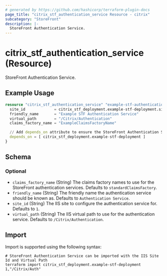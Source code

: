 ```yaml
---
# generated by https://github.com/hashicorp/terraform-plugin-docs
page_title: "citrix_stf_authentication_service Resource - citrix"
subcategory: "StoreFront"
description: |-
  StoreFront Authentication Service.
---
```


# citrix_stf_authentication_service (Resource)

StoreFront Authentication Service.

## Example Usage

```terraform
resource "citrix_stf_authentication_service" "example-stf-authentication-service" {
  site_id             = citrix_stf_deployment.example-stf-deployment.site_id
  friendly_name       = "Example STF Authentication Service"
  virtual_path        = "/Citrix/Authentication"
  claims_factory_name = "ExampleClaimsFactoryName"

  // Add depends_on attribute to ensure the StoreFront Authentication Service is created after the Deployment
  depends_on = [ citrix_stf_deployment.example-stf-deployment ]
}
```

<!-- schema generated by tfplugindocs -->
## Schema

### Optional

- `claims_factory_name` (String) The claims factory names to use for the StoreFront authentication services. Defaults to `standardClaimsFactory`.
- `friendly_name` (String) The friendly name the authentication service should be known as. Defaults to `Authentication Service`.
- `site_id` (String) The IIS site to configure the authentication service for. Defaults to `1`.
- `virtual_path` (String) The IIS virtual path to use for the authentication service. Defaults to `/Citrix/Authentication`.

## Import

Import is supported using the following syntax:

```shell
# StoreFront Authentication Service can be imported with the IIS Site Id and Virtual Path
terraform import citrix_stf_deployment.example-stf-deployment 1,"/Citrix/Auth"
```
